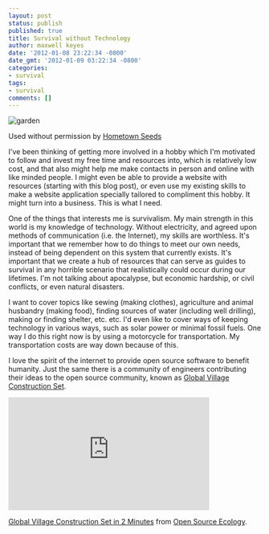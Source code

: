 ```yaml
---
layout: post
status: publish
published: true
title: Survival without Technology
author: maxwell keyes
date: '2012-01-08 23:22:34 -0800'
date_gmt: '2012-01-09 03:22:34 -0800'
categories:
- survival
tags:
- survival
comments: []
---
```


![garden]({{site.assets.url_prefix}}/images/posts/survival-garden.jpg "survival garden")

Used without permission by [Hometown Seeds](http://www.hometownseeds.com/survival-seeds-c-213/survival-seeds-peace-of-mind-for-your-family-p-35?zenid=bca328e42d30cec298d513c73af3c97d)

I've been thinking of getting more involved in a hobby which I'm motivated to follow and invest my free time and
resources into, which is relatively low cost, and that also might help me make contacts in person and online with like
minded people. I might even be able to provide a website with resources (starting with this blog post), or even use my
existing skills to make a website application specially tailored to compliment this hobby. It might turn into a
business. This is what I need.

One of the things that interests me is survivalism. My main strength in this world is my knowledge of technology.
Without electricity, and agreed upon methods of communication (i.e. the Internet), my skills are worthless. It's
important that we remember how to do things to meet our own needs, instead of being dependent on this system that
currently exists. It's important that we create a hub of resources that can serve as guides to survival in any
horrible scenario that realistically could occur during our lifetimes. I'm not talking about apocalypse, but economic
hardship, or civil conflicts, or even natural disasters.

I want to cover topics like sewing (making clothes), agriculture and animal husbandry (making food), finding sources
of water (including well drilling), making or finding shelter, etc. etc. I'd even like to cover ways of keeping
technology in various ways, such as solar power or minimal fossil fuels. One way I do this right now is by using a
motorcycle for transportation. My transportation costs are way down because of this.

I love the spirit of the internet to provide open source software to benefit humanity. Just the same there is a
community of engineers contributing their ideas to the open source community, known as
[Global Village Construction Set](http://opensourceecology.org/wiki/Global_Village_Construction_Set).

<iframe src="http://player.vimeo.com/video/16106427?title=0&byline=0&portrait=0" width="400" height="225" frameborder="0" webkitAllowFullScreen mozallowfullscreen allowFullScreen></iframe>

[Global Village Construction Set in 2 Minutes](http://vimeo.com/16106427) from
[Open Source Ecology](http://vimeo.com/opensourceecology).
